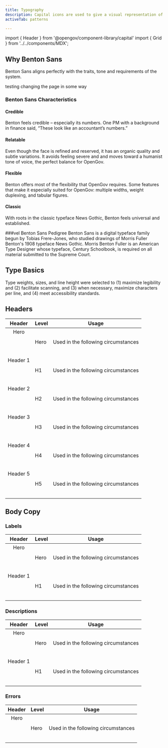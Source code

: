 ```yaml
---
title: Typography
description: Capital icons are used to give a visual representation of something functional.
activeTab: patterns

---
```

import { Header } from '@opengov/component-library/capital'
import { Grid } from '../../components/MDX';

## Why Benton Sans

Benton Sans aligns perfectly with the traits, tone and requirements of the system.

testing changing the page in some way

### Benton Sans Characteristics

<Grid columns="four">
<div>
<h4>Credible</h4>
Benton feels credible – especially its numbers. One PM with a background in finance said, “These look like an accountant’s numbers.”
</div>
<div>
<h4>Relatable</h4>
Even though the face is refined and reserved, it has an organic quality and subtle variations. It avoids feeling severe and and moves toward a humanist tone of voice, the perfect balance for OpenGov.
</div>
<div>
<h4>Flexible</h4>
Benton offers most of the flexibility that OpenGov requires. Some features that make it especially suited for OpenGov: multiple widths, weight duplexing, and tabular figures.
</div>
<div>
<h4>Classic</h4>
With roots in the classic typeface News Gothic, Benton feels universal and established.
</div>
</Grid>

\###vel Benton Sans Pedigree
Benton Sans is a digital typeface family begun by Tobias Frere-Jones, who studied drawings of Morris Fuller Benton's 1908 typeface News Gothic.
Morris Benton Fuller is an American Type Designer whose typeface, Century Schoolbook, is required on all material submitted to the Supreme Court.

## Type Basics

Type weights, sizes, and line height were selected to (1) maximize legibility and (2) facilitate scanning, and (3) when necessary,
maximize characters per line, and (4) meet accessibility standards.

## Headers

| Header | Level | Usage |
| --- | --- | --- |
| <Header variant="hero">Hero</Header> | Hero | Used in the following circumstances |
| <Header variant="h1">Header 1</Header> | H1 | Used in the following circumstances |
| <Header variant="h2">Header 2</Header> | H2 | Used in the following circumstances |
| <Header variant="h3">Header 3</Header> | H3 | Used in the following circumstances |
| <Header variant="h4">Header 4</Header> | H4 | Used in the following circumstances |
| <Header variant="h5">Header 5</Header> | H5 | Used in the following circumstances |

## Body Copy

### Labels

| Header | Level | Usage |
| --- | --- | --- |
| <Header variant="hero">Hero</Header> | Hero | Used in the following circumstances |
| <Header variant="h1">Header 1</Header> | H1 | Used in the following circumstances |

### Descriptions

| Header | Level | Usage |
| --- | --- | --- |
| <Header variant="hero">Hero</Header> | Hero | Used in the following circumstances |
| <Header variant="h1">Header 1</Header> | H1 | Used in the following circumstances |

### Errors

| Header | Level | Usage |
| --- | --- | --- |
| <Header variant="hero">Hero</Header> | Hero | Used in the following circumstances |
